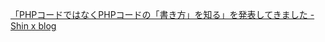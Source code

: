 [「PHPコードではなくPHPコードの「書き方」を知る」を発表してきました - Shin x blog](http://www.1x1.jp/blog/2014/06/how-to-write-php-code-with-fizzbuzz.html)
